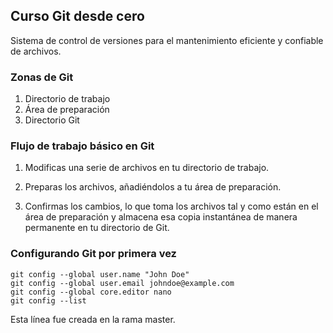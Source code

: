 ﻿## Curso Git desde cero
Sistema de control de versiones para el mantenimiento eficiente y confiable de archivos.


### Zonas de Git
1. Directorio de trabajo
2. Área de preparación
3. Directorio Git


### Flujo de trabajo básico en Git

1. Modificas una serie de archivos en tu directorio de trabajo.

2. Preparas los archivos, añadiéndolos a tu área de preparación.

3. Confirmas los cambios, lo que toma los archivos tal y como están en el área de preparación y almacena esa copia instantánea de manera permanente en tu directorio de Git.


### Configurando Git por primera vez
```
git config --global user.name "John Doe"
git config --global user.email johndoe@example.com
git config --global core.editor nano
git config --list
```

Esta línea fue creada en la rama master.
